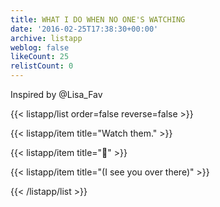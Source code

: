 ```yaml
---
title: WHAT I DO WHEN NO ONE'S WATCHING
date: '2016-02-25T17:38:30+00:00'
archive: listapp
weblog: false
likeCount: 25
relistCount: 0
---
```


Inspired by @Lisa_Fav

<!--more-->

{{< listapp/list order=false reverse=false >}}

   {{< listapp/item title="Watch them." >}}

   {{< listapp/item title="👀" >}}

   {{< listapp/item title="(I see you over there)" >}}

{{< /listapp/list >}}
